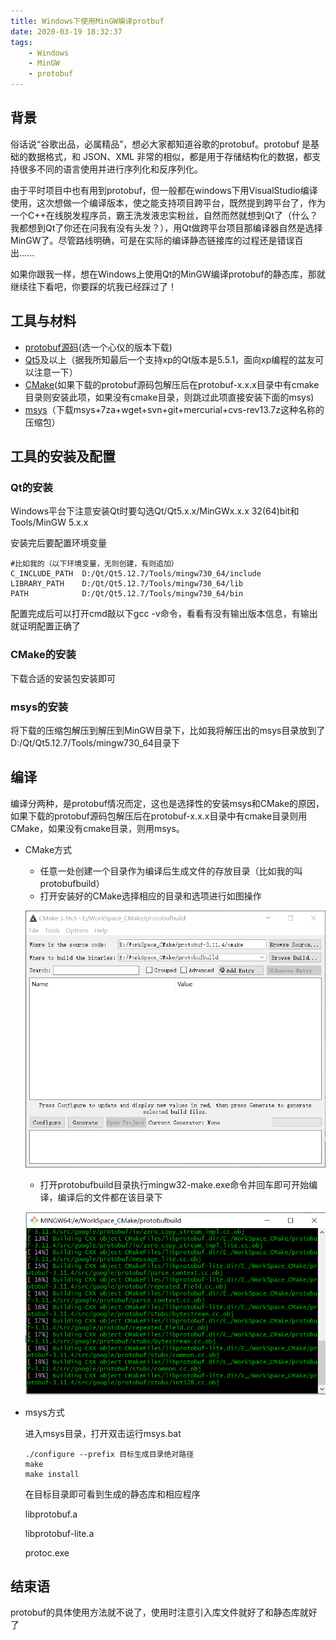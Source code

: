 ```yaml
---
title: Windows下使用MinGW编译protbuf
date: 2020-03-19 18:32:37
tags:
	- Windows
	- MinGW
	- protobuf
---
```


## 背景

俗话说“谷歌出品，必属精品”，想必大家都知道谷歌的protobuf。protobuf 是基础的数据格式，和 JSON、XML 非常的相似，都是用于存储结构化的数据，都支持很多不同的语言使用并进行序列化和反序列化。

由于平时项目中也有用到protobuf，但一般都在windows下用VisualStudio编译使用，这次想做一个编译版本，使之能支持项目跨平台，既然提到跨平台了，作为一个C++在线脱发程序员，霸王洗发液忠实粉丝，自然而然就想到Qt了（什么？我都想到Qt了你还在问我有没有头发？），用Qt做跨平台项目那编译器自然是选择MinGW了。尽管路线明确，可是在实际的编译静态链接库的过程还是错误百出......

如果你跟我一样，想在Windows上使用Qt的MinGW编译protobuf的静态库，那就继续往下看吧，你要踩的坑我已经踩过了！

## 工具与材料

- [protobuf源码](https://github.com/protocolbuffers/protobuf/tags)(选一个心仪的版本下载)
- [Qt5](http://download.qt.io/archive/qt/)及以上（据我所知最后一个支持xp的Qt版本是5.5.1，面向xp编程的盆友可以注意一下）
- [CMake](https://cmake.org/download/)(如果下载的protobuf源码包解压后在protobuf-x.x.x目录中有cmake目录则安装此项，如果没有cmake目录，则跳过此项直接安装下面的msys)
- [msys](http://sourceforge.net/projects/mingwbuilds/files/external-binary-packages/ )（下载msys+7za+wget+svn+git+mercurial+cvs-rev13.7z这种名称的压缩包）

## 工具的安装及配置

### Qt的安装

Windows平台下注意安装Qt时要勾选Qt/Qt5.x.x/MinGWx.x.x 32(64)bit和Tools/MinGW 5.x.x

安装完后要配置环境变量

```she
#比如我的（以下环境变量，无则创建，有则追加）
C_INCLUDE_PATH  D:/Qt/Qt5.12.7/Tools/mingw730_64/include
LIBRARY_PATH    D:/Qt/Qt5.12.7/Tools/mingw730_64/lib
PATH            D:/Qt/Qt5.12.7/Tools/mingw730_64/bin
```

配置完成后可以打开cmd敲以下gcc -v命令，看看有没有输出版本信息，有输出就证明配置正确了

### CMake的安装

下载合适的安装包安装即可

### msys的安装

将下载的压缩包解压到解压到MinGW目录下，比如我将解压出的msys目录放到了D:/Qt/Qt5.12.7/Tools/mingw730_64目录下

## 编译

编译分两种，是protobuf情况而定，这也是选择性的安装msys和CMake的原因，如果下载的protobuf源码包解压后在protobuf-x.x.x目录中有cmake目录则用CMake，如果没有cmake目录，则用msys。

- CMake方式

  - 任意一处创建一个目录作为编译后生成文件的存放目录（比如我的叫protobufbuild）
  - 打开安装好的CMake选择相应的目录和选项进行如图操作

  ![](Windows下使用MinGW编译protbuf/cmake.gif)

  - 打开protobufbuild目录执行mingw32-make.exe命令并回车即可开始编译，编译后的文件都在该目录下

  ![](Windows下使用MinGW编译protbuf/make.png)

- msys方式 

  进入msys目录，打开双击运行msys.bat

  ```shell
  ./configure --prefix 目标生成目录绝对路径
  make
  make install
  ```

  在目标目录即可看到生成的静态库和相应程序

  libprotobuf.a

  libprotobuf-lite.a

  protoc.exe

  

## 结束语

protobuf的具体使用方法就不说了，使用时注意引入库文件就好了和静态库就好了

